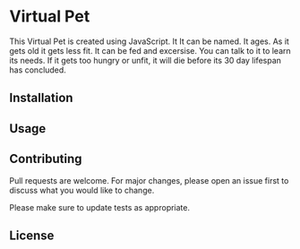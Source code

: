 # Virtual Pet

This Virtual Pet is created using JavaScript. It It can be named. It ages. As it gets old it gets less fit. It can be fed and excersise. You can talk to it to learn its needs. If it gets too hungry or unfit, it will die before its 30 day lifespan has concluded.  

## Installation

## Usage

## Contributing

Pull requests are welcome. For major changes, please open an issue first
to discuss what you would like to change.

Please make sure to update tests as appropriate.

## License
